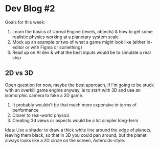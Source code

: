 # Dev Blog #2

Goals for this week:

1. Learn the basics of Unreal Engine (levels, objects) & how to get some realistic physics working at a planetary system scale
2. Mock up an example or two of what a game might look like (either in-editor or with Figma or something)
3. Read up on AI dev & what the best inputs would be to simulate a real ship

## 2D vs 3D

Open question for now, maybe the best approach, if I'm going to be stuck with an overkill game engine anyway, is to start with 3D and use an isomorphic camera to fake a 2D game.

1. It probably wouldn't be that much more expensive in terms of performance
2. Closer to real-world physics
3. Creating 3d views or aspects would be a lot simpler long-term

Idea: Use a shader to draw a thick white line around the edge of planets, leaving them black, so that in 3D you could pan around, but the planet always looks like a 2D circle on the screen, Asteroids-style.
